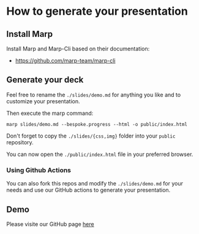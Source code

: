 # How to generate your presentation

## Install Marp

Install Marp and Marp-Cli based on their documentation:

* https://github.com/marp-team/marp-cli

## Generate your deck

Feel free to rename the `./slides/demo.md` for anything you like and to customize your presentation.

Then execute the marp command:

```
marp slides/demo.md --bespoke.progress --html -o public/index.html
```

Don't forget to copy the `./slides/{css,img}` folder into your `public` repository.

You can now open the `./public/index.html` file in your preferred browser.

### Using Github Actions

You can also fork this repos and modify the `./slides/demo.md` for your needs and use our GitHub actions to generate your presentation.

## Demo

Please visite our GitHub page [here](https://rocky-linux.github.io/rocky-slides/)